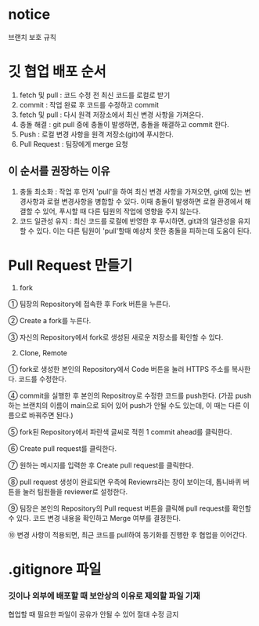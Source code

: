 # notice
브랜치 보호 규칙

# 깃 협업 배포 순서
1. fetch 및 pull : 코드 수정 전 최신 코드를 로컬로 받기
2. commit : 작업 완료 후 코드를 수정하고 commit
3. fetch 및 pull : 다시 원격 저장소에서 최신 변경 사항을 가져온다.
4. 충돌 해결 : git pull 중에 충돌이 발생하면, 충돌을 해결하고 commit 한다.
5. Push : 로컬 변경 사항을 원격 저장소(git)에 푸시한다.
6. Pull Request : 팀장에게 merge 요청 

## 이 순서를 권장하는 이유
1. 충돌 최소화 : 작업 후 먼저 'pull'을 하여 최신 변경 사항을 가져오면, git에 있는 변경사항과 로컬 변경사항을 병합할 수 있다.
                이때 충돌이 발생하면 로컬 환경에서 해결할 수 있어, 푸시할 때 다른 팀원의 작업에 영향을 주지 않는다.
2. 코드 일관성 유지 : 최신 코드를 로컬에 반영한 후 푸시하면, git과의 일관성을 유지할 수 있다.
                     이는 다른 팀원이 'pull'할때 예상치 못한 충돌을 피하는데 도움이 된다. 

# Pull Request 만들기
1) fork

① 팀장의 Repository에 접속한 후 Fork 버튼을 누른다.
 
② Create a fork를 누른다.
 
③ 자신의 Repository에서 fork로 생성된 새로운 저장소를 확인할 수 있다.
 
2) Clone, Remote
   
① fork로 생성한 본인의 Repository에서 Code 버튼을 눌러 HTTPS 주소를 복사한다.
코드를 수정한다.

④ commit을 실행한 후 본인의 Repositroy로 수정한 코드를 push한다. (가끔 push 하는 브랜치의 이름이 main으로 되어 있어 push가 안될 수도 있는데, 이 때는 다른 이름으로 바꿔주면 된다.)
 
⑤ fork된 Repository에서 파란색 글씨로 적힌 1 commit ahead를 클릭한다.
 
⑥ Create pull request를 클릭한다.
 
⑦ 원하는 메시지를 입력한 후 Create pull request를 클릭한다.
 
⑧ pull request 생성이 완료되면 우측에 Reviewrs라는 창이 보이는데, 톱니바퀴 버튼을 눌러 팀원들을 reviewer로 설정한다.
 
⑨ 팀장은 본인의 Repository의 Pull request 버튼을 클릭해 pull request를 확인할 수 있다. 코드 변경 내용을 확인하고 Merge 여부를 결정한다.
 
⑩ 변경 사항이 적용되면, 최근 코드를 pull하여 동기화를 진행한 후 협업을 이어간다.

# .gitignore 파일
### 깃이나 외부에 배포할 때 보안상의 이유로 제외할 파일 기재
협업할 때 필요한 파일이 공유가 안될 수 있어 절대 수정 금지
